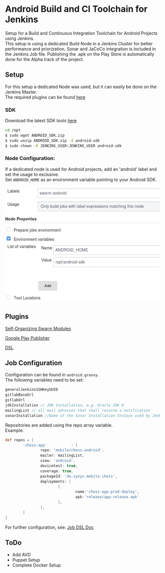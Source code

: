 # Android Build and CI Toolchain for Jenkins

Setup for a Build and Continuous Integration Toolchain for Android Projects using Jenkins.  
This setup is using a dedicated Build Node in a Jenkins Cluster for better performance and priorization. Sonar and JaCoCo integration is included in the Jenkins Job file.
Publishing the .apk on the Play Store is automatically done for the Alpha track of the project.  

## Setup

For this setup a dedicated Node was used, but it can easily be done on the Jenkins Master.  
The required plugins can be found [here](#Plugins)

### SDK

Download the latest SDK tools [here](https://developer.android.com/studio/#downloads)

  ~~~sh
  cd /opt
  $ sudo wget ANDROID_SDK.zip
  $ sudo unzip ANDROID_SDK.zip -d android-sdk
  $ sudo chown -R JENKINS_USER:JENKINS_USER android-sdk
  ~~~

### Node Configuration:  

If a dedicated node is used for Android projects, add an 'android' label and set the usage to exclusive.  
Set `ANDROID_HOME` as an environment variable pointing to your Android SDK.  

![Node Configuration](docs/node-config.png)
 
## Plugins

[Self-Organizing Swarm Modules](https://plugins.jenkins.io/swarm)

[Google Play Publisher](https://plugins.jenkins.io/google-play-android-publisher)

[DSL](https://plugins.jenkins.io/job-dsl)

## Job Configuration

Configuration can be found in `android.groovy`.  
The following variables need to be set:

  ~~~ groovy
  generalJenkinsSSHKeyUUID  
  gitlabBaseUrl  
  gitlabUrl  
  jdkInstallation // JDK Installation, e.g. Oracle JDK 8  
  mailingList // all mail adresses that shall receive a notification  
  sonarInstallation //Name of the Sonar Installation Instace used by Jenkins for this project  
  ~~~

Repositories are added using the repo array variable.  
Example: 

  ~~~ groovy
  def repos = [
          'chess-app'           : [
                  repo: 'mobile/chess-android',
                  mailer: mailingList,
                  view: 'android',
                  devicetest: true,
                  coverage: true,
                  packageId: 'de.synyx.mobile.chess',
                  deployments: [
                          [
                                  name:'chess-app-prod-deploy',
                                  apk:'release/app-release.apk'
                          ],
                  ],
          ]
  ]
  ~~~

For further configuration, see: [Job DSL Doc](https://jenkinsci.github.io/job-dsl-plugin)

## ToDo

* Add AVD
* Puppet Setup
* Complete Docker Setup

